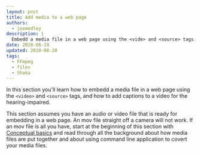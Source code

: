 ```yaml
---
layout: post
title: Add media to a web page
authors:
  - joemedley
description: |
  Embedd a media file in a web page using the <vide> and <source> tags.
date: 2020-06-19
updated: 2020-08-20
tags:
  - FFmpeg
  - files
  - Shaka
---
```


In this section you'll learn how to embedd a media file in a web page using the
`<video>` and `<source>` tags, and how to add captions to a video for the
hearing-impaired.

This section assumes you have an audio or video file that is ready for embedding
in a web page. An mov file straight off a camera will not work. If an mov file
is all you have, start at the beginning of this section with [Conceptual
basics](../media-experience/) and read through all the background about how
media files are put together and about using command line application to covert
your media files.
